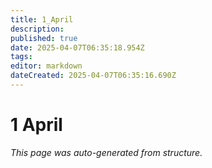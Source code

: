 ```yaml
---
title: 1_April
description: 
published: true
date: 2025-04-07T06:35:18.954Z
tags: 
editor: markdown
dateCreated: 2025-04-07T06:35:16.690Z
---
```


# 1 April

*This page was auto-generated from structure.*